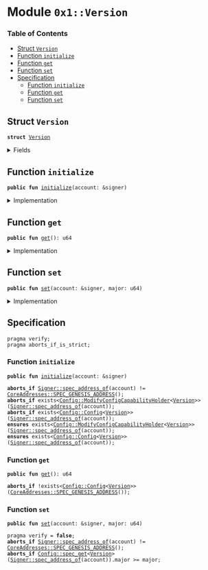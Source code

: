 
<a name="0x1_Version"></a>

# Module `0x1::Version`

### Table of Contents

-  [Struct `Version`](#0x1_Version_Version)
-  [Function `initialize`](#0x1_Version_initialize)
-  [Function `get`](#0x1_Version_get)
-  [Function `set`](#0x1_Version_set)
-  [Specification](#0x1_Version_Specification)
    -  [Function `initialize`](#0x1_Version_Specification_initialize)
    -  [Function `get`](#0x1_Version_Specification_get)
    -  [Function `set`](#0x1_Version_Specification_set)



<a name="0x1_Version_Version"></a>

## Struct `Version`



<pre><code><b>struct</b> <a href="#0x1_Version">Version</a>
</code></pre>



<details>
<summary>Fields</summary>


<dl>
<dt>

<code>major: u64</code>
</dt>
<dd>

</dd>
</dl>


</details>

<a name="0x1_Version_initialize"></a>

## Function `initialize`



<pre><code><b>public</b> <b>fun</b> <a href="#0x1_Version_initialize">initialize</a>(account: &signer)
</code></pre>



<details>
<summary>Implementation</summary>


<pre><code><b>public</b> <b>fun</b> <a href="#0x1_Version_initialize">initialize</a>(account: &signer) {
    <b>assert</b>(<a href="Signer.md#0x1_Signer_address_of">Signer::address_of</a>(account) == <a href="CoreAddresses.md#0x1_CoreAddresses_GENESIS_ADDRESS">CoreAddresses::GENESIS_ADDRESS</a>(), <a href="ErrorCode.md#0x1_ErrorCode_ENOT_GENESIS_ACCOUNT">ErrorCode::ENOT_GENESIS_ACCOUNT</a>());

    <a href="Config.md#0x1_Config_publish_new_config">Config::publish_new_config</a>&lt;<a href="#0x1_Version_Version">Self::Version</a>&gt;(
        account,
        <a href="#0x1_Version">Version</a> { major: 1 },
    );
}
</code></pre>



</details>

<a name="0x1_Version_get"></a>

## Function `get`



<pre><code><b>public</b> <b>fun</b> <a href="#0x1_Version_get">get</a>(): u64
</code></pre>



<details>
<summary>Implementation</summary>


<pre><code><b>public</b> <b>fun</b> <a href="#0x1_Version_get">get</a>():u64{
    <b>let</b> version = <a href="Config.md#0x1_Config_get_by_address">Config::get_by_address</a>&lt;<a href="#0x1_Version_Version">Self::Version</a>&gt;(<a href="CoreAddresses.md#0x1_CoreAddresses_GENESIS_ADDRESS">CoreAddresses::GENESIS_ADDRESS</a>());
    version.major
}
</code></pre>



</details>

<a name="0x1_Version_set"></a>

## Function `set`



<pre><code><b>public</b> <b>fun</b> <a href="#0x1_Version_set">set</a>(account: &signer, major: u64)
</code></pre>



<details>
<summary>Implementation</summary>


<pre><code><b>public</b> <b>fun</b> <a href="#0x1_Version_set">set</a>(account: &signer, major: u64) {
    <b>assert</b>(<a href="Signer.md#0x1_Signer_address_of">Signer::address_of</a>(account) == <a href="CoreAddresses.md#0x1_CoreAddresses_GENESIS_ADDRESS">CoreAddresses::GENESIS_ADDRESS</a>(), <a href="ErrorCode.md#0x1_ErrorCode_ENOT_GENESIS_ACCOUNT">ErrorCode::ENOT_GENESIS_ACCOUNT</a>());
    <b>let</b> old_config = <a href="Config.md#0x1_Config_get">Config::get</a>&lt;<a href="#0x1_Version_Version">Self::Version</a>&gt;(account);

    <b>assert</b>(
        old_config.major &lt; major,
        25
    );

    <a href="Config.md#0x1_Config_set">Config::set</a>&lt;<a href="#0x1_Version_Version">Self::Version</a>&gt;(
        account,
        <a href="#0x1_Version">Version</a> { major }
    );
}
</code></pre>



</details>

<a name="0x1_Version_Specification"></a>

## Specification



<pre><code>pragma verify;
pragma aborts_if_is_strict;
</code></pre>



<a name="0x1_Version_Specification_initialize"></a>

### Function `initialize`


<pre><code><b>public</b> <b>fun</b> <a href="#0x1_Version_initialize">initialize</a>(account: &signer)
</code></pre>




<pre><code><b>aborts_if</b> <a href="Signer.md#0x1_Signer_spec_address_of">Signer::spec_address_of</a>(account) != <a href="CoreAddresses.md#0x1_CoreAddresses_SPEC_GENESIS_ADDRESS">CoreAddresses::SPEC_GENESIS_ADDRESS</a>();
<b>aborts_if</b> exists&lt;<a href="Config.md#0x1_Config_ModifyConfigCapabilityHolder">Config::ModifyConfigCapabilityHolder</a>&lt;<a href="#0x1_Version">Version</a>&gt;&gt;(<a href="Signer.md#0x1_Signer_spec_address_of">Signer::spec_address_of</a>(account));
<b>aborts_if</b> exists&lt;<a href="Config.md#0x1_Config_Config">Config::Config</a>&lt;<a href="#0x1_Version">Version</a>&gt;&gt;(<a href="Signer.md#0x1_Signer_spec_address_of">Signer::spec_address_of</a>(account));
<b>ensures</b> exists&lt;<a href="Config.md#0x1_Config_ModifyConfigCapabilityHolder">Config::ModifyConfigCapabilityHolder</a>&lt;<a href="#0x1_Version">Version</a>&gt;&gt;(<a href="Signer.md#0x1_Signer_spec_address_of">Signer::spec_address_of</a>(account));
<b>ensures</b> exists&lt;<a href="Config.md#0x1_Config_Config">Config::Config</a>&lt;<a href="#0x1_Version">Version</a>&gt;&gt;(<a href="Signer.md#0x1_Signer_spec_address_of">Signer::spec_address_of</a>(account));
</code></pre>



<a name="0x1_Version_Specification_get"></a>

### Function `get`


<pre><code><b>public</b> <b>fun</b> <a href="#0x1_Version_get">get</a>(): u64
</code></pre>




<pre><code><b>aborts_if</b> !exists&lt;<a href="Config.md#0x1_Config_Config">Config::Config</a>&lt;<a href="#0x1_Version">Version</a>&gt;&gt;(<a href="CoreAddresses.md#0x1_CoreAddresses_SPEC_GENESIS_ADDRESS">CoreAddresses::SPEC_GENESIS_ADDRESS</a>());
</code></pre>



<a name="0x1_Version_Specification_set"></a>

### Function `set`


<pre><code><b>public</b> <b>fun</b> <a href="#0x1_Version_set">set</a>(account: &signer, major: u64)
</code></pre>




<pre><code>pragma verify = <b>false</b>;
<b>aborts_if</b> <a href="Signer.md#0x1_Signer_spec_address_of">Signer::spec_address_of</a>(account) != <a href="CoreAddresses.md#0x1_CoreAddresses_SPEC_GENESIS_ADDRESS">CoreAddresses::SPEC_GENESIS_ADDRESS</a>();
<b>aborts_if</b> <a href="Config.md#0x1_Config_spec_get">Config::spec_get</a>&lt;<a href="#0x1_Version">Version</a>&gt;(<a href="Signer.md#0x1_Signer_spec_address_of">Signer::spec_address_of</a>(account)).major &gt;= major;
</code></pre>
